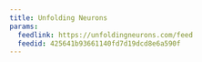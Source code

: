 ```yaml
---
title: Unfolding Neurons
params:
  feedlink: https://unfoldingneurons.com/feed
  feedid: 425641b93661140fd7d19dcd8e6a590f
---
```

